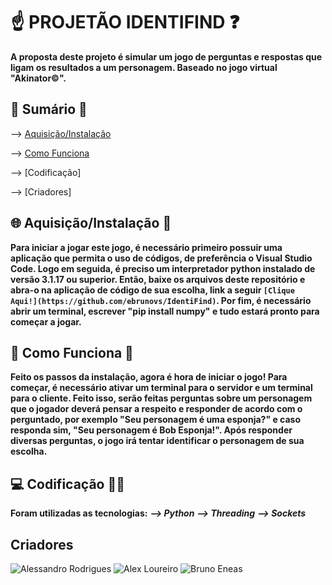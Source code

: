 # ☝️ PROJETÃO IDENTIFIND ❓

**A proposta deste projeto é simular um jogo de perguntas e respostas que ligam os resultados a um personagem. Baseado no jogo virtual "Akinator©️".**

## 📖 Sumário 📖

--> [Aquisição/Instalação](https://github.com/ebrunovs/IdentiFind/blob/main/README.md#-Aquisição-Instalação)

--> [Como Funciona](https://github.com/ebrunovs/IdentiFind/blob/main/README.md#-Como-Funciona)

--> [Codificação]

--> [Criadores]


## 🌐 Aquisição/Instalação 📡

**Para iniciar a jogar este jogo, é necessário primeiro possuir uma aplicação que permita o uso de códigos, de preferência o Visual Studio Code. Logo em seguida, é preciso um interpretador python instalado de versão 3.1.17 ou superior. Então, baixe os arquivos deste repositório e abra-o na aplicação de código de sua escolha, link a seguir `[Clique Aqui!](https://github.com/ebrunovs/IdentiFind)`. Por fim, é necessário abrir um terminal, escrever "pip install numpy" e tudo estará pronto para começar a jogar.**

## 🤔 Como Funciona 💭

**Feito os passos da instalação, agora é hora de iniciar o jogo! Para começar, é necessário ativar um terminal para o servidor e um terminal para o cliente. Feito isso, serão feitas perguntas sobre um personagem que o jogador deverá pensar a respeito e responder de acordo com o perguntado, por exemplo "Seu personagem é uma esponja?" e caso responda sim, "Seu personagem é Bob Esponja!". Após responder diversas perguntas, o jogo irá tentar identificar o personagem de sua escolha.**

## 💻 Codificação 🧑‍💻

**Foram utilizadas as tecnologias:**
***--> Python***
***--> Threading***
***--> Sockets***

## Criadores

![Alessandro Rodrigues](https://avatars.githubusercontent.com/u/130919708?s=48&v=4)
![Alex Loureiro](https://avatars.githubusercontent.com/u/128738123?v=4)
![Bruno Eneas](https://avatars.githubusercontent.com/u/81043770?s=48&v=4)